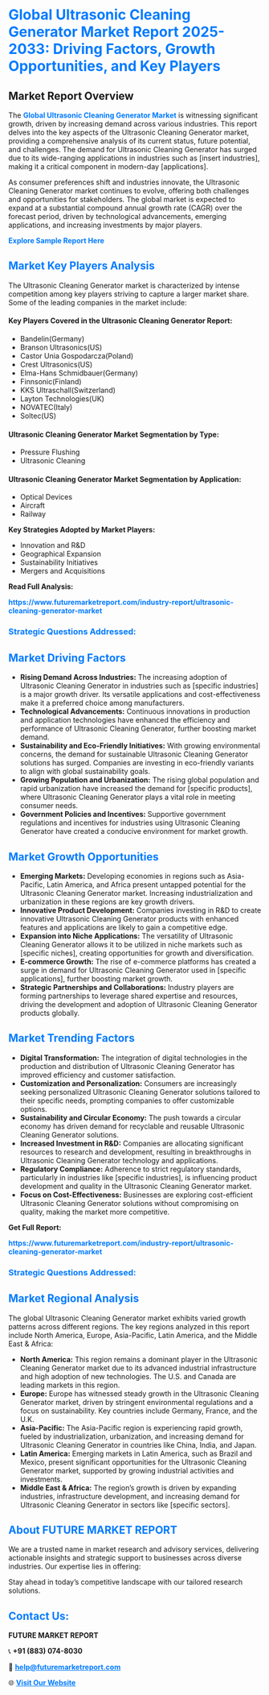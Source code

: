 <h1 style="color: #007BFF;">Global Ultrasonic Cleaning Generator Market Report 2025-2033: Driving Factors, Growth Opportunities, and Key Players</h1>

<section id="overview">
<h2>Market Report Overview</h2>
<p>The <a href="https://www.futuremarketreport.com/industry-report/ultrasonic-cleaning-generator-market" style="color: #007BFF; text-decoration: none;"><strong>Global Ultrasonic Cleaning Generator Market</strong></a> is witnessing significant growth, driven by increasing demand across various industries. This report delves into the key aspects of the Ultrasonic Cleaning Generator market, providing a comprehensive analysis of its current status, future potential, and challenges. The demand for Ultrasonic Cleaning Generator has surged due to its wide-ranging applications in industries such as [insert industries], making it a critical component in modern-day [applications].</p>
<p>As consumer preferences shift and industries innovate, the Ultrasonic Cleaning Generator market continues to evolve, offering both challenges and opportunities for stakeholders. The global market is expected to expand at a substantial compound annual growth rate (CAGR) over the forecast period, driven by technological advancements, emerging applications, and increasing investments by major players.</p>
</section>

<section id="overview">
<p><a href="https://www.futuremarketreport.com/request-sample/reportId=97820" style="color: #007BFF; text-decoration: none;"><strong>Explore Sample Report Here</strong></a></p>
</section>

<section id="key-players">
<h2 style="color: #007BFF;">Market Key Players Analysis</h2>
<p>The Ultrasonic Cleaning Generator market is characterized by intense competition among key players striving to capture a larger market share. Some of the leading companies in the market include:</p>
<h4>Key Players Covered in the Ultrasonic Cleaning Generator Report:</h4>
<ul><li>Bandelin(Germany)</li><li>Branson Ultrasonics(US)</li><li>Castor Unia Gospodarcza(Poland)</li><li>Crest Ultrasonics(US)</li><li>Elma-Hans Schmidbauer(Germany)</li><li>Finnsonic(Finland)</li><li>KKS Ultraschall(Switzerland)</li><li>Layton Technologies(UK)</li><li>NOVATEC(Italy)</li><li>Soltec(US)</li></ul>
<h4>Ultrasonic Cleaning Generator Market Segmentation by Type:</h4>
<ul><li>Pressure Flushing</li><li>Ultrasonic Cleaning</li></ul>

<h4>Ultrasonic Cleaning Generator Market Segmentation by Application:</h4>
<ul><li>Optical Devices</li><li>Aircraft</li><li>Railway</li></ul>
<p><strong>Key Strategies Adopted by Market Players:</strong></p>
<ul>
<li>Innovation and R&D</li>
<li>Geographical Expansion</li>
<li>Sustainability Initiatives</li>
<li>Mergers and Acquisitions</li>
</ul>
</section>

<section>
<p><strong>Read Full Analysis: </strong></p><a href="https://www.futuremarketreport.com/industry-report/ultrasonic-cleaning-generator-market" style="color: #007BFF; text-decoration: none;"><strong>https://www.futuremarketreport.com/industry-report/ultrasonic-cleaning-generator-market</strong></a>
<h3 style="color: #007BFF;">Strategic Questions Addressed:</h3>
</section>

<section id="driving-factors">
<h2 style="color: #007BFF;">Market Driving Factors</h2>
<ul>
<li><strong>Rising Demand Across Industries:</strong> The increasing adoption of Ultrasonic Cleaning Generator in industries such as [specific industries] is a major growth driver. Its versatile applications and cost-effectiveness make it a preferred choice among manufacturers.</li>
<li><strong>Technological Advancements:</strong> Continuous innovations in production and application technologies have enhanced the efficiency and performance of Ultrasonic Cleaning Generator, further boosting market demand.</li>
<li><strong>Sustainability and Eco-Friendly Initiatives:</strong> With growing environmental concerns, the demand for sustainable Ultrasonic Cleaning Generator solutions has surged. Companies are investing in eco-friendly variants to align with global sustainability goals.</li>
<li><strong>Growing Population and Urbanization:</strong> The rising global population and rapid urbanization have increased the demand for [specific products], where Ultrasonic Cleaning Generator plays a vital role in meeting consumer needs.</li>
<li><strong>Government Policies and Incentives:</strong> Supportive government regulations and incentives for industries using Ultrasonic Cleaning Generator have created a conducive environment for market growth.</li>
</ul>
</section>

<section id="growth-opportunities">
<h2 style="color: #007BFF;">Market Growth Opportunities</h2>
<ul>
<li><strong>Emerging Markets:</strong> Developing economies in regions such as Asia-Pacific, Latin America, and Africa present untapped potential for the Ultrasonic Cleaning Generator market. Increasing industrialization and urbanization in these regions are key growth drivers.</li>
<li><strong>Innovative Product Development:</strong> Companies investing in R&D to create innovative Ultrasonic Cleaning Generator products with enhanced features and applications are likely to gain a competitive edge.</li>
<li><strong>Expansion into Niche Applications:</strong> The versatility of Ultrasonic Cleaning Generator allows it to be utilized in niche markets such as [specific niches], creating opportunities for growth and diversification.</li>
<li><strong>E-commerce Growth:</strong> The rise of e-commerce platforms has created a surge in demand for Ultrasonic Cleaning Generator used in [specific applications], further boosting market growth.</li>
<li><strong>Strategic Partnerships and Collaborations:</strong> Industry players are forming partnerships to leverage shared expertise and resources, driving the development and adoption of Ultrasonic Cleaning Generator products globally.</li>
</ul>
</section>

<section id="trending-factors">
<h2 style="color: #007BFF;">Market Trending Factors</h2>
<ul>
<li><strong>Digital Transformation:</strong> The integration of digital technologies in the production and distribution of Ultrasonic Cleaning Generator has improved efficiency and customer satisfaction.</li>
<li><strong>Customization and Personalization:</strong> Consumers are increasingly seeking personalized Ultrasonic Cleaning Generator solutions tailored to their specific needs, prompting companies to offer customizable options.</li>
<li><strong>Sustainability and Circular Economy:</strong> The push towards a circular economy has driven demand for recyclable and reusable Ultrasonic Cleaning Generator solutions.</li>
<li><strong>Increased Investment in R&D:</strong> Companies are allocating significant resources to research and development, resulting in breakthroughs in Ultrasonic Cleaning Generator technology and applications.</li>
<li><strong>Regulatory Compliance:</strong> Adherence to strict regulatory standards, particularly in industries like [specific industries], is influencing product development and quality in the Ultrasonic Cleaning Generator market.</li>
<li><strong>Focus on Cost-Effectiveness:</strong> Businesses are exploring cost-efficient Ultrasonic Cleaning Generator solutions without compromising on quality, making the market more competitive.</li>
</ul>
</section>

<section>
<p><strong>Get Full Report: </strong></p><a href="https://www.futuremarketreport.com/industry-report/ultrasonic-cleaning-generator-market" style="color: #007BFF; text-decoration: none;"><strong>https://www.futuremarketreport.com/industry-report/ultrasonic-cleaning-generator-market</strong></a>
<h3 style="color: #007BFF;">Strategic Questions Addressed:</h3>
</section>


<section id="regional-analysis">
<h2 style="color: #007BFF;">Market Regional Analysis</h2>
<p>The global Ultrasonic Cleaning Generator market exhibits varied growth patterns across different regions. The key regions analyzed in this report include North America, Europe, Asia-Pacific, Latin America, and the Middle East & Africa:</p>
<ul>
<li><strong>North America:</strong> This region remains a dominant player in the Ultrasonic Cleaning Generator market due to its advanced industrial infrastructure and high adoption of new technologies. The U.S. and Canada are leading markets in this region.</li>
<li><strong>Europe:</strong> Europe has witnessed steady growth in the Ultrasonic Cleaning Generator market, driven by stringent environmental regulations and a focus on sustainability. Key countries include Germany, France, and the U.K.</li>
<li><strong>Asia-Pacific:</strong> The Asia-Pacific region is experiencing rapid growth, fueled by industrialization, urbanization, and increasing demand for Ultrasonic Cleaning Generator in countries like China, India, and Japan.</li>
<li><strong>Latin America:</strong> Emerging markets in Latin America, such as Brazil and Mexico, present significant opportunities for the Ultrasonic Cleaning Generator market, supported by growing industrial activities and investments.</li>
<li><strong>Middle East & Africa:</strong> The region’s growth is driven by expanding industries, infrastructure development, and increasing demand for Ultrasonic Cleaning Generator in sectors like [specific sectors].</li>
</ul>
</section>

<footer>
<h2 style="color: #007BFF;">About FUTURE MARKET REPORT</h2>
<p>We are a trusted name in market research and advisory services, delivering actionable insights and strategic support to businesses across diverse industries. Our expertise lies in offering:</p>

<p>Stay ahead in today’s competitive landscape with our tailored research solutions.</p>

<h2 style="color: #007BFF;">Contact Us:</h2>
<p><strong>FUTURE MARKET REPORT</strong></p>
<p>📞 <strong>+91 (883) 074-8030</strong></p>
<p>📧 <strong><a href="mailto:help@futuremarketreport.com" style="color: #007BFF;">help@futuremarketreport.com</a></strong></p>
<p>🌐 <strong><a href="https://www.futuremarketreport.com/" style="color: #007BFF;">Visit Our Website</a></strong></p>
</footer>